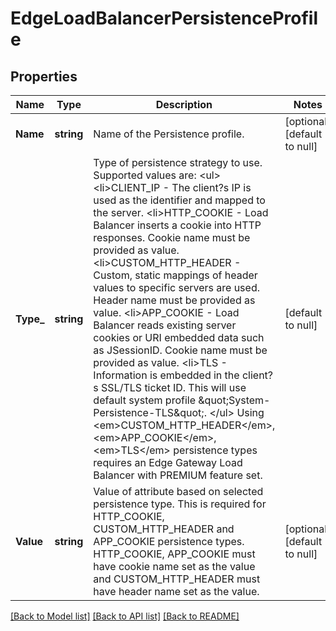 # EdgeLoadBalancerPersistenceProfile

## Properties
Name | Type | Description | Notes
------------ | ------------- | ------------- | -------------
**Name** | **string** | Name of the Persistence profile.  | [optional] [default to null]
**Type_** | **string** | Type of persistence strategy to use. Supported values are: &lt;ul&gt; &lt;li&gt;CLIENT_IP - The client?s IP is used as the identifier and mapped to the server. &lt;li&gt;HTTP_COOKIE - Load Balancer inserts a cookie into HTTP responses. Cookie name must be provided as value. &lt;li&gt;CUSTOM_HTTP_HEADER - Custom, static mappings of header values to specific servers are used. Header name must be provided as value. &lt;li&gt;APP_COOKIE - Load Balancer reads existing server cookies or URI embedded data such as JSessionID. Cookie name must be provided as value. &lt;li&gt;TLS - Information is embedded in the client?s SSL/TLS ticket ID. This will use default system profile \&quot;System-Persistence-TLS\&quot;. &lt;/ul&gt; Using &lt;em&gt;CUSTOM_HTTP_HEADER&lt;/em&gt;, &lt;em&gt;APP_COOKIE&lt;/em&gt;, &lt;em&gt;TLS&lt;/em&gt; persistence types requires an Edge Gateway Load Balancer with PREMIUM feature set.  | [default to null]
**Value** | **string** | Value of attribute based on selected persistence type. This is required for HTTP_COOKIE, CUSTOM_HTTP_HEADER and APP_COOKIE persistence types. HTTP_COOKIE, APP_COOKIE must have cookie name set as the value and CUSTOM_HTTP_HEADER must have header name set as the value.  | [optional] [default to null]

[[Back to Model list]](../README.md#documentation-for-models) [[Back to API list]](../README.md#documentation-for-api-endpoints) [[Back to README]](../README.md)


